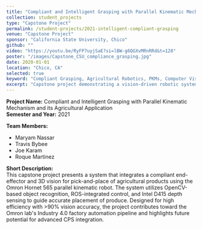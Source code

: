 ```yaml
---
title: "Compliant and Intelligent Grasping with Parallel Kinematic Mechanism and its Agricultural Application"
collection: student_projects
type: "Capstone Project"
permalink: /student-projects/2021-intelligent-compliant-grasping
venue: "Capstone Project"
sponsor: "California State University, Chico"
github: ""
video: "https://youtu.be/RyFP7uyjSaE?si=lBW-g6QGXvMRnRRd&t=128"
poster: "/images/Capstone_CSU_compliance_grasping.jpg"
date: 2020-01-01
location: "Chico, CA"
selected: true
keyword: "Compliant Grasping, Agricultural Robotics, PKMs, Computer Vision"
excerpt: "Capstone project demonstrating a vision-driven robotic system using a parallel kinematic robot (Omron Hornet 565) and compliant 3D-printed end-effector for accurate agricultural pick-and-place tasks in a simulated smart factory environment."
---
```


**Project Name:** Compliant and Intelligent Grasping with Parallel Kinematic Mechanism and its Agricultural Application  
**Semester and Year:** 2021

**Team Members:**
- Maryam Nassar
- Travis Bybee
- Joe Karam
- Roque Martinez

**Short Description:**  
This capstone project presents a system that integrates a compliant end-effector and 3D vision for pick-and-place of agricultural products using the Omron Hornet 565 parallel kinematic robot. The system utilizes OpenCV-based object recognition, ROS-integrated control, and Intel D415 depth sensing to guide accurate placement of produce. Designed for high efficiency with >90% vision accuracy, the project contributes toward the Omron lab's Industry 4.0 factory automation pipeline and highlights future potential for advanced CPS integration.